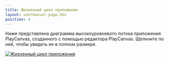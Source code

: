 ```yaml
---
title: Жизненный цикл приложения
layout: usermanual-page.hbs
position: 4
---
```


Ниже представлена диаграмма высокоуровневого потока приложения PlayCanvas, созданного с помощью редактора PlayCanvas. Щелкните по ней, чтобы увидеть ее в полном размере.

[![Жизненный цикл приложения][lifecycle-diagram]][lifecycle-diagram]


[lifecycle-diagram]: /images/user-manual/scripting/application-lifecycle.png